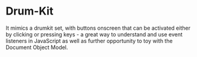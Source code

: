 # Drum-Kit
It mimics a drumkit set, with buttons onscreen that can be activated either by clicking or pressing keys - a great way to understand and use event listeners in JavaScript as well as further opportunity to toy with the Document Object Model.
